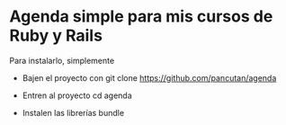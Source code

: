 # Agenda simple para mis cursos de Ruby y Rails

Para instalarlo, simplemente 
- Bajen el proyecto con
git clone https://github.com/pancutan/agenda

- Entren al proyecto
cd agenda

- Instalen las librerías
bundle

